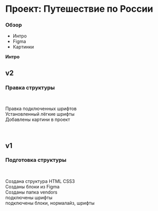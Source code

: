 # Проект: Путешествие по России

### Обзор
* Интро
* Figma
* Картинки

**Интро**

## v2  

### Правка структуры  
</br>

Правка подключенных шрифтов  
Установленный лёгкие шрифты  
Добавлены картини в проект  

</br>

## v1  

### Подготовка структуры  
</br>

Создана структура HTML CSS3  
Созданы блоки из Figma  
Созданы папка vendors  
подключены шрифты  
подключены блоки, нормалайз, шрифты  

